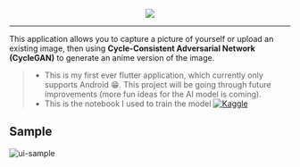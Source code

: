 <p align="center">
  <img src="https://user-images.githubusercontent.com/57009004/172021224-ef92eb0a-3b76-4c0f-a07f-f7d5dd90e5d6.svg"/>
</p>

<hr> 

This application allows you to capture a picture of yourself or upload an existing image, then using **Cycle-Consistent Adversarial Network (CycleGAN)** to generate an anime version of the image. 
> * This is my first ever flutter application, which currently only supports Android 😁. This project will be going through future improvements (more fun ideas for the AI model is coming).
> * This is the notebook I used to train the model  <a href="https://www.kaggle.com/code/ninamaamary/selfie2anime-cyclegan-pytorch"> ![Kaggle](https://img.shields.io/badge/Kaggle-20BEFF?style=for-the-badge&logo=Kaggle&logoColor=white)</a>

## Sample
![ui-sample](https://user-images.githubusercontent.com/57009004/174449117-4eb36661-668d-40e7-bdd1-aba9ffa68865.png)
